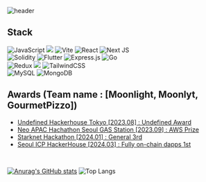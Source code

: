 ![header](https://capsule-render.vercel.app/api?type=wave&color=auto&height=300&section=header&text=SeungJin%20Han&fontSize=90)

## Stack
![JavaScript](https://img.shields.io/badge/javascript-%23323330.svg?style=for-the-badge&logo=javascript&logoColor=%23F7DF1E)
<img src="https://img.shields.io/badge/typescript-007ACC.svg?style=for-the-badge&logo=typescript&logoColor=white" />
![Vite](https://img.shields.io/badge/vite-%23646CFF.svg?style=for-the-badge&logo=vite&logoColor=white)
![React](https://img.shields.io/badge/react-%2320232a.svg?style=for-the-badge&logo=react&logoColor=%2361DAFB)
![Next JS](https://img.shields.io/badge/Next-black?style=for-the-badge&logo=next.js&logoColor=white)<br/>
![Solidity](https://img.shields.io/badge/Solidity-%23363636.svg?style=for-the-badge&logo=solidity&logoColor=white)
![Flutter](https://img.shields.io/badge/Flutter-%2302569B.svg?style=for-the-badge&logo=Flutter&logoColor=white)
![Express.js](https://img.shields.io/badge/express.js-%23404d59.svg?style=for-the-badge&logo=express&logoColor=%2361DAFB)
![Go](https://img.shields.io/badge/go-%2300ADD8.svg?style=for-the-badge&logo=go&logoColor=white)<br/>
![Redux](https://img.shields.io/badge/redux-%23593d88.svg?style=for-the-badge&logo=redux&logoColor=white)
<img src="https://img.shields.io/badge/Recoil-3578E5?style=for-the-badge&logo=recoil&logoColor=white" />
![TailwindCSS](https://img.shields.io/badge/tailwindcss-%2338B2AC.svg?style=for-the-badge&logo=tailwind-css&logoColor=white)<br/>
![MySQL](https://img.shields.io/badge/mysql-4479A1.svg?style=for-the-badge&logo=mysql&logoColor=white)
![MongoDB](https://img.shields.io/badge/MongoDB-%234ea94b.svg?style=for-the-badge&logo=mongodb&logoColor=white)

## Awards (Team name : [Moonlight, Moonlyt, GourmetPizzo])
- [Undefined Hackerhouse Tokyo [2023.08] : Undefined Award](https://www.blockmedia.co.kr/archives/345863#google_vignette)
- [Neo APAC Hachathon Seoul GAS Station [2023.09] : AWS Prize](https://neonewstoday.com/events/four-winners-emerge-from-seoul-gas-station-magipop-and-supersquad-en-route-to-finale-in-hong-kong/)
- [Starknet Hackathon [2024.01] : General 3rd](https://x.com/OpenBuildxyz/status/1754008550010159127)
- [Seoul ICP HackerHouse [2024.03] : Fully on-chain dapps 1st](https://lu.ma/icpkoreahackerhouse?tk=VtFE1H)

<br/>

[![Anurag's GitHub stats](https://github-readme-stats.vercel.app/api?username=likeprograming1)](https://github.com/anuraghazra/github-readme-stats)
![Top Langs](https://github-readme-stats.vercel.app/api/top-langs/?username=likeprograming1&layout=compact)

<!--
**likeprograming1/likeprograming1** is a ✨ _special_ ✨ repository because its `README.md` (this file) appears on your GitHub profile.

Here are some ideas to get you started:

- 🔭 I’m currently working on ...
- 🌱 I’m currently learning ...
- 👯 I’m looking to collaborate on ...
- 🤔 I’m looking for help with ...
- 💬 Ask me about ...
- 📫 How to reach me: ...
- 😄 Pronouns: ...
- ⚡ Fun fact: ...
-->
